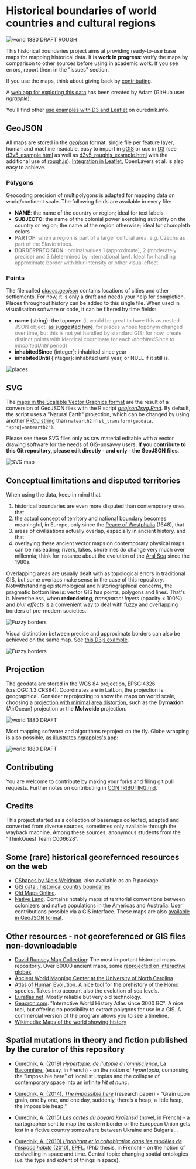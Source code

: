 # Historical boundaries of world countries and cultural regions

![world 1880 DRAFT ROUGH](img/historicalmaps-leaflet.png)

This historical boundaries project aims at providing ready-to-use base maps for mapping historical data. It is __work in progress__: verify the maps by comparison to other sources before using in academic work. If you see errors, report them in the "issues" section.

If you use the maps, think about giving back by [contributing](CONTRIBUTING.md).

A [web app for exploring this data](https://historicborders.app/) has been created by Adam (GitHub user _ngrapple_).

You'll find other [use examples with D3 and Leaflet](https://ourednik.info/historicalmaps/) on ourednik.info.

## GeoJSON

All maps are stored in the [_geojson_](https://github.com/aourednik/historical-basemaps/tree/master/geojson) format: single file per feature layer, human and machine readable, easy to import in [qGIS](https://github.com/qgis/QGIS) or use in [D3](https://github.com/d3) (see [d3v5_example.html](https://github.com/aourednik/historical-basemaps/tree/master/d3v5_example.html) as well as [d3v5_roughjs_example.html](https://github.com/aourednik/historical-basemaps/tree/master/d3v5_roughjs_example.html) with the additional use of [rough.js](https://github.com/pshihn/rough)). [Integration in Leaflet](https://ourednik.info/historicalmaps/leafletExample), OpenLayers et al. is also easy to achieve.

### Polygons

Geocoding precision of multipolygons is adapted for mapping data on world/continent scale. The following fields are available in every file:

* __NAME__: the name of the country or region; ideal for text labels
* __SUBJECTO__: the name of the colonial power exercising authority on the country or region; the name of the region otherwise; ideal for choropleth colors
* <span style="color:grey">__PARTOF__: when a region is part of a larger cultural area, e.g. Czechs as part of the Slavic tribes.</span>
* <span style="color:grey">__BORDERPRECISION__ : ordinal values 1 (approximate), 2 (moderately precise) and 3 (determined by international law). Ideal for handling approximate border with blur intensity or other visual effect.</span>

### Points

The file called [_places.geojson_](https://github.com/aourednik/historical-basemaps/tree/master/places.geojson) contains locations of cities and other settlements. For now, it is only a draft and needs your help for completion. Places throughout history can be added to this single file. When used in visualisation software or code, it can be filtered by time fields:

* __name__ {string}: the toponym <span style="color:grey">(it would be great to have this as nested JSON object, [as suggested here](https://github.com/qgis/QGIS/issues/45330), for places whose toponym changed over time, but this is not yet handled by standard GIS; for now, create distinct points with identical coordinate for each _inhabitedSince_ to _inhabitedUntil_ period)</span>
* __inhabitedSince__ {integer}: inhabited since year
* __inhabitedUntil__ {integer}: inhabited until year, or NULL if it still is.

![places](img/places.png)

## SVG

The [maps in the Scalable Vector Graphics format](https://github.com/aourednik/historical-basemaps/tree/master/svg/) are the result of a conversion of GeoJSON files with the R script [_geojson2svg.Rmd_](https://github.com/aourednik/historical-basemaps/tree/master/geojson2svg.Rmd). By default, the script uses a "Natural Earth" projection, which can be changed by using another [PROJ string](https://proj.org/operations/projections/) than `natearth2` in `st_transform(geodata, "+proj=natearth2")`.

Please see these SVG files only as raw material editable with a vector drawing software for the needs of GIS-unsavvy users. __If you contribute to this Git repository, please edit directly - and only - the GeoJSON files__.

![SVG map](https://raw.githubusercontent.com/aourednik/historical-basemaps/master/svg/world_1938.svg)

## Conceptual limitations and disputed territories

When using the data, keep in mind that

1. historical boundaries are even more disputed than contemporary ones, that
2. the actual concept of territory and national boundary becomes meaningful, in Europe, only since the [Peace of Westphalia](https://en.wikipedia.org/wiki/Peace_of_Westphalia) (1648), that
3. areas of civilizations actually overlap, especially in ancient history, and that
4. overlaying these ancient vector maps on contemporary physical maps can be misleading; rivers, lakes, shorelines _do_ change very much over millennia; think for instance about the evolution of the [Aral Sea](https://en.wikipedia.org/wiki/Aral_Sea) since the 1980s.

Overlapping areas are usually dealt with as topological errors in traditional GIS, but some overlaps make sense in the case of this repository. Notwithstanding epistemological and historiographical concerns, the pragmatic bottom line is: vector GIS has points, polygons and lines. That's it. Nevertheless, when __redendering__, _transparent layers_ (opacity < 100%) and _blur effects_ is a convenient way to deal with fuzzy and overlapping borders of pre-modern societies.  

![Fuzzy borders](img/fuzzy-borders.png)

Visual distinction between precise and approximate borders can also be achieved on the same map. See [this D3js example](https://ourednik.info/historicalmaps/d3v5_FuzzyAndExactBorders_example.html).

![Fuzzy borders](img/historicBorders_fuzzyNonFuzzy.png)

## Projection

The geodata are stored in the WGS 84 projection, EPSG:4326 (crs:OGC:1.3:CRS84). Coordinates are in LatLon, the projection is geographical. Consider reprojecting to show the maps on world scale, choosing a [projection with minimal area distortion](https://bl.ocks.org/syntagmatic/ba569633d51ebec6ec6e), such as the __Dymaxion__ (AirOcean) projection or the __Molweide__ projection. 

![world 1880 DRAFT](img/world_1880.png)

Most mapping software and algorithms reproject on the fly. Globe wrapping is also possible, [as illustrates ngrapples's app](https://historicborders.app/?view=globe):

![world 1880 DRAFT](img/historical-globe.png)

## Contributing

You are welcome to contribute by making your forks and filing git pull requests. Further notes on contributing in [CONTRIBUTING.md](CONTRIBUTING.md).

## Credits

This project started as a collection of basemaps collected, adapted and converted from diverse sources, sometimes only available through the wayback machine. Among these sources, anonymous students from the "ThinkQuest Team C006628".

## Some (rare) historical georefernced resources on the web

* [CShapes by Niels Weidman](https://icr.ethz.ch/data/cshapes/), also available as an R package.
* [GIS data : historical country boundaries](https://www.gislounge.com/find-gis-data-historical-country-boundaries/)
* [Old Maps Online](https://www.oldmapsonline.org/en/Hokkaido).
* [Native Land](https://native-land.ca). Contains notably maps of territorial conventions between colonizers and native populations in the Americas and Australia. User contributions possible via a GIS interface. These maps are also [available in GeoJSON format](https://native-land.ca/resources/api-docs/).

## Other resources - not georeferenced or GIS files non-downloadable

* [David Rumsey Map Collection](https://www.davidrumsey.com/): The most important historical maps repositoriy. Over 60000 ancient maps, some [reprojected on interactive globes](https://www.davidrumsey.com/view/interactive-globes).
* [Ancient World Mapping Center at the University of North Carolina](http://awmc.unc.edu/wordpress/map-files/)
* [Atlas of Human Evolution](http://atlasofhumanevolution.com/). A nice tool for the prehistory of the Homo species. Takes into account also the evolution of sea levels.
* [Euratlas.net](https://www.euratlas.net/history/europe/). Mostly reliable but very old technology.
* [Geacron.com](http://geacron.com). "Interactive World History Atlas since 3000 BC". A nice tool, but offering no possibility to extract polygons for use in a GIS. A commercial version of the program allows you to see a timeline.
* [Wikimedia: Maps of the world showing history](https://commons.wikimedia.org/wiki/Category:Maps_of_the_world_showing_history)

## Spatial mutations in theory and fiction published by the curator of this repository

* [Ourednik, A. (2019) _Hypertopie: de l'utopie à l'omniscience_, La Baconnière.](https://ourednik.info/en/textes/hypertopie) (essay, in French) - on the notion of _hypertopia_, comprising the "impossible here" of locallist utopias and the collapse of contemporary space into an infinite _hit et nunc_.

* [Ourednik, A. (2014), _The impossible here_](https://www.espacestemps.net/articles/the-impossible-here/) (research paper) - "Grain upon grain, one by one, and one day, suddenly, there’s a heap, a little heap, the impossible heap."

* [Ourednik, A. (2015) _Les cartes du boyard Kraïenski_](https://ourednik.info/en/textes/boyard-kraienski) (novel, in French) -  a cartographer sent to map the eastern border or the European Union gets lost in a fictive country somewhere between Ukraine and Bulgaria...

* [Ourednik, A. (2010) _L'habitant et la cohabitation dans les modèles de l'espace habité_ (2010), EPFL.](https://ourednik.info/essais.php?texte=phd) (PhD thesis, in French) - on the notion of codwelling in space and time. Central topic: changing spatial ontologies (_i.e._ the type and extent of things in space).
